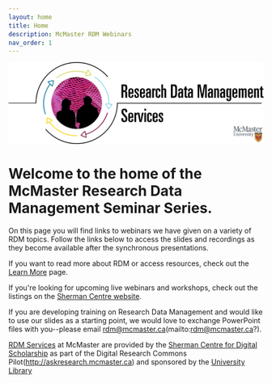```yaml
---
layout: home
title: Home
description: McMaster RDM Webinars
nav_order: 1
---
```


<img alt="McMaster Research Data Management Services graphic" style="border-width:0" src="https://github.com/scds/intro-rdm/raw/main/assets/img/RDM-graphic-services-logo.png">

# Welcome to the home of the McMaster Research Data Management Seminar Series.

On this page you will find links to webinars we have given on a variety of RDM topics. Follow the links below to access the slides and recordings as they become available after the synchronous presentations.

If you want to read more about RDM or access resources, check out the [Learn More](learn-more) page.

If you're looking for upcoming live webinars and workshops, check out the listings on the [Sherman Centre website](https://scds.ca/events/dmds/2021-2022-2/).

If you are developing training on Research Data Management and would like to use our slides as a starting point, we would love to exchange PowerPoint files with you--please email rdm@mcmaster.ca(mailto:rdm@mcmaster.ca?).

[RDM Services](https://rdm.mcmaster.ca) at McMaster are provided by the [Sherman Centre for Digital Scholarship](https://scds.ca/) as part of the Digital Research Commons Pilot(http://askresearch.mcmaster.ca) and sponsored by the [University Library](https://library.mcmaster.ca/)
